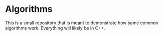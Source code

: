 # Algorithms



This is a small repository that is meant to demonstrate how some common algorithms work. Everything will likely be in C++.
